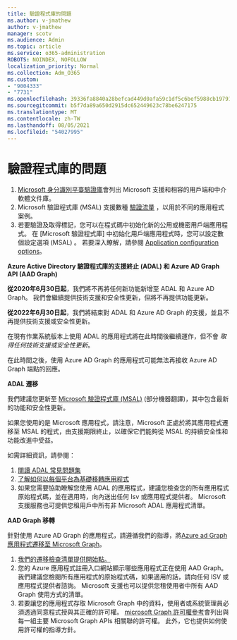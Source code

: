 ```yaml
---
title: 驗證程式庫的問題
ms.author: v-jmathew
author: v-jmathew
manager: scotv
ms.audience: Admin
ms.topic: article
ms.service: o365-administration
ROBOTS: NOINDEX, NOFOLLOW
localization_priority: Normal
ms.collection: Adm_O365
ms.custom:
- "9004333"
- "7731"
ms.openlocfilehash: 39336fa8840a28befcad449d0afa59c1df5c6bef5988cb197916a03aa2aa66c9
ms.sourcegitcommit: b5f7da89a650d2915dc652449623c78be6247175
ms.translationtype: MT
ms.contentlocale: zh-TW
ms.lasthandoff: 08/05/2021
ms.locfileid: "54027995"
---
```

# <a name="issues-with-authentication-libraries"></a>驗證程式庫的問題

1. [Microsoft 身分識別平臺驗證庫](https://docs.microsoft.com/azure/active-directory/develop/reference-v2-libraries)會列出 Microsoft 支援和相容的用戶端和中介軟體文件庫。
2. Microsoft 驗證程式庫 (MSAL) 支援數種 [驗證流量](https://docs.microsoft.com/azure/active-directory/develop/msal-authentication-flows) ，以用於不同的應用程式案例。
3. 若要驗證及取得標記，您可以在程式碼中初始化新的公用或機密用戶端應用程式。 在 [Microsoft 驗證程式庫] 中初始化用戶端應用程式時，您可以設定數個設定選項 (MSAL) 。 若要深入瞭解，請參閱 [Application configuration options](https://docs.microsoft.com/azure/active-directory/develop/msal-client-application-configuration)。

**Azure Active Directory 驗證程式庫的支援終止 (ADAL) 和 Azure AD Graph API (AAD Graph)**

**從2020年6月30日起**，我們將不再將任何新功能新增至 ADAL 和 Azure AD Graph。 我們會繼續提供技術支援和安全性更新，但將不再提供功能更新。

**從2022年6月30日起**，我們將結束對 ADAL 和 Azure AD Graph 的支援，並且不再提供技術支援或安全性更新。

在現有作業系統版本上使用 ADAL 的應用程式將在此時間後繼續運作，但不會 *取得任何技術支援或安全性更新*。

在此時間之後，使用 Azure AD Graph 的應用程式可能無法再接收 Azure AD Graph 端點的回應。

**ADAL 遷移**

我們建議您更新至 [Microsoft 驗證程式庫 (MSAL)](https://docs.microsoft.com/azure/active-directory/develop/v2-overview) (部分機器翻譯)，其中包含最新的功能和安全性更新。

如果您使用的是 Microsoft 應用程式，請注意，Microsoft 正處於將其應用程式遷移至 MSAL 的程式，由支援期限終止，以確保它們能夠從 MSAL 的持續安全性和功能改進中受益。

如需詳細資訊，請參閱：

1. [閱讀 ADAL 常見問題集](https://docs.microsoft.com/azure/active-directory/develop/msal-migration#frequently-asked-questions-faq)
2. [了解如何以每個平台為基礎移轉應用程式](https://docs.microsoft.com/azure/active-directory/develop/msal-migration#frequently-asked-questions-faq)
3. 如果您需要協助瞭解您使用 ADAL 的應用程式，建議您檢查您的所有應用程式原始程式碼，並在適用時，向內送出任何 Isv 或應用程式提供者。 Microsoft 支援服務也可提供您租用戶中所有非 Microsoft ADAL 應用程式清單。

**AAD Graph 移轉**

針對使用 Azure AD Graph 的應用程式，請遵循我們的指導，將[Azure ad Graph 應用程式遷移至 Microsoft Graph](https://docs.microsoft.com/graph/migrate-azure-ad-graph-overview)。

1. [我們的遷移檢查清單提供開始點。](https://docs.microsoft.com/graph/migrate-azure-ad-graph-planning-checklist)
2. 您的 Azure 應用程式註冊入口網站顯示哪些應用程式正在使用 AAD Graph。 我們建議您檢閱所有應用程式的原始程式碼，如果適用的話，請向任何 ISV 或應用程式提供者諮詢。 Microsoft 支援也可以提供您租使用者中所有 AAD Graph 使用方式的清單。
3. 若要讓您的應用程式存取 Microsoft Graph 中的資料，使用者或系統管理員必須透過同意程式授與其正確的許可權。 [microsoft Graph 許可權參考](https://docs.microsoft.com/graph/permissions-reference)會列出與每一組主要 Microsoft Graph APIs 相關聯的許可權。 此外，它也提供如何使用許可權的指導方針。
